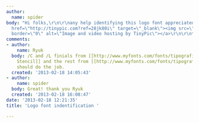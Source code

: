 ```yaml
---
author:
  name: spider
body: "Hi folks,\r\n\r\nany help identifying this logo font appreciated.\r\n\r\n[IMG]http://i46.tinypic.com/28jk80i.jpg[/IMG]\r\n\r\n<a
  href=\"http://tinypic.com?ref=28jk80i\" target=\"_blank\"><img src=\"http://i46.tinypic.com/28jk80i.jpg\"
  border=\"0\" alt=\"Image and video hosting by TinyPic\"></a>\r\n\r\nthanks,\r\n\r\nPaul\r\n\r\n"
comments:
- author:
    name: Ryuk
  body: /C and /L finials from [[http://www.myfonts.com/fonts/tipografiaramis/compass-trf-stencil/|Compass
    Stencil]] and the rest from [[http://www.myfonts.com/fonts/tipografiaramis/compass-trf/|Compass]]
    should do the job.
  created: '2013-02-18 14:05:43'
- author:
    name: spider
  body: Great! thank you Ryuk
  created: '2013-02-18 16:08:47'
date: '2013-02-18 12:21:35'
title: 'Logo font indentification '

---
```

